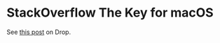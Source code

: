 # StackOverflow The Key for macOS
See [this post](https://drop.com/talk/93641/how-to-configure-stack-overflow-the-key-macropad) on Drop.
